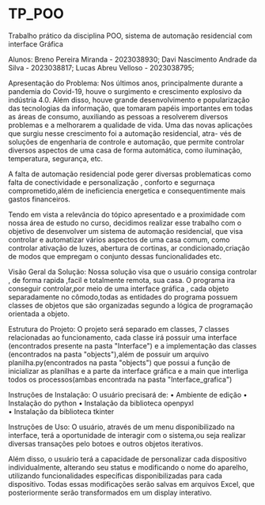 # TP_POO
Trabalho prático da disciplina POO, sistema de automação residencial com interface Gráfica

Alunos: 
 Breno Pereira Miranda - 2023038930; 
 Davi Nascimento Andrade da Silva - 2023038817; 
 Lucas Abreu Velloso - 2023038795; 


Apresentação do Problema:
Nos últimos anos, principalmente durante a pandemia do Covid-19, houve o surgimento e crescimento explosivo da indústria 4.0. Além disso, houve grande desenvolvimento e popularização das tecnologias da informação, que tomaram papéis importantes em todas as áreas de consumo, auxiliando as pessoas a resolverem diversos problemas e a melhorarem a qualidade de vida. Uma das novas aplicações que surgiu nesse crescimento foi a automação residencial, atra- vés de soluções de engenharia de controle e automação, que permite controlar diversos aspectos de uma casa de forma automática, como iluminação, temperatura, segurança, etc.

A falta de automação residencial pode gerer diversas problematicas como falta de conectividade e personalização , conforto e segurnaça comprometido,além de ineficiencia energetica e consequentimente mais gastos financeiros.

Tendo em vista a relevância do tópico apresentado e a proximidade com nossa área de estudo no curso, decidimos realizar esse trabalho com o objetivo de desenvolver um sistema de automação residencial, que visa controlar e automatizar vários aspectos de uma casa comum, como controlar ativação de luzes, abertura de cortinas, ar condicionado,criação de modos que empregam o conjunto dessas funcionalidades etc.

Visão Geral da Solução:
Nossa solução visa que o usuário consiga controlar , de forma rapida ,facil e totalmente remota, sua casa. O programa ira conseguir controlar,por meio de uma interface gráfica , cada objeto separadamente no cômodo,todas as entidades do programa possuem classes de objetos que são organizadas segundo a lógica de programação orientada a objeto.

Estrutura do Projeto:
O projeto será separado em classes, 7 classes relacionadas ao funcionamento, cada classe irá possuir uma interface (encontrados presente na pasta "Interface") e a implementação das classes (encontrados na pasta "objects"),além de possuir um arquivo planilha.py(encontrados na pasta "objects") que possui a função de inicializar as planilhas e a parte da interface gráfica e a main que interliga todos os processos(ambas encontrada na pasta "Interface_grafica") 


Instruções de Instalação:
O usuário precisará de: 
• Ambiente de edição 
• Instalação do python
• Instalação da biblioteca openpyxl  
• Instalação da biblioteca tkinter

Instruções de Uso:
O usuário, através de um menu disponibilizado na interface, terá a oportunidade de interagir com o sistema,ou seja realizar diversas transações pelo botoes e outros objetos iterativos.

Além disso, o usuário terá a capacidade de personalizar cada dispositivo individualmente, alterando seu status e modificando o nome do aparelho, utilizando funcionalidades específicas disponibilizadas para cada dispositivo. Todas essas modificações serão salvas em arquivos Excel, que posteriormente serão transformados em um display interativo.